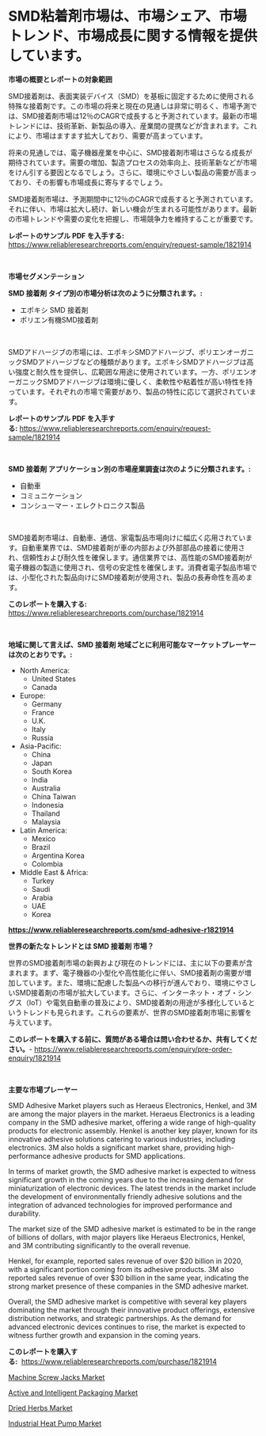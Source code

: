 <p><h1>SMD粘着剤市場は、市場シェア、市場トレンド、市場成長に関する情報を提供しています。</h1></p><p><strong>市場の概要とレポートの対象範囲</strong></p>
<p><p>SMD接着剤は、表面実装デバイス（SMD）を基板に固定するために使用される特殊な接着剤です。この市場の将来と現在の見通しは非常に明るく、市場予測では、SMD接着剤市場は12％のCAGRで成長すると予測されています。最新の市場トレンドには、技術革新、新製品の導入、産業間の提携などが含まれます。これにより、市場はますます拡大しており、需要が高まっています。</p><p>将来の見通しでは、電子機器産業を中心に、SMD接着剤市場はさらなる成長が期待されています。需要の増加、製造プロセスの効率向上、技術革新などが市場をけん引する要因となるでしょう。さらに、環境にやさしい製品の需要が高まっており、その影響も市場成長に寄与するでしょう。</p><p>SMD接着剤市場は、予測期間中に12％のCAGRで成長すると予測されています。それに伴い、市場は拡大し続け、新しい機会が生まれる可能性があります。最新の市場トレンドや需要の変化を把握し、市場競争力を維持することが重要です。</p></p>
<p><strong>レポートのサンプル PDF を入手する:</strong> <a href="https://www.reliableresearchreports.com/enquiry/request-sample/1821914">https://www.reliableresearchreports.com/enquiry/request-sample/1821914</a></p>
<p>&nbsp;</p>
<p><strong>市場セグメンテーション</strong></p>
<p><strong>SMD 接着剤 タイプ別の市場分析は次のように分類されます。:</strong></p>
<p><ul><li>エポキシ SMD 接着剤</li><li>ポリエン有機SMD接着剤</li></ul></p>
<p>&nbsp;</p>
<p><p>SMDアドハージブの市場には、エポキシSMDアドハージブ、ポリエンオーガニックSMDアドハージブなどの種類があります。エポキシSMDアドハージブは高い強度と耐久性を提供し、広範囲な用途に使用されています。一方、ポリエンオーガニックSMDアドハージブは環境に優しく、柔軟性や粘着性が高い特性を持っています。それぞれの市場で需要があり、製品の特性に応じて選択されています。</p></p>
<p><strong>レポートのサンプル PDF を入手する:</strong>&nbsp;<a href="https://www.reliableresearchreports.com/enquiry/request-sample/1821914">https://www.reliableresearchreports.com/enquiry/request-sample/1821914</a></p>
<p>&nbsp;</p>
<p><strong> SMD 接着剤 アプリケーション別の市場産業調査は次のように分類されます。:</strong></p>
<p><ul><li>自動車</li><li>コミュニケーション</li><li>コンシューマー・エレクトロニクス製品</li></ul></p>
<p>&nbsp;</p>
<p><p>SMD接着剤市場は、自動車、通信、家電製品市場向けに幅広く応用されています。自動車業界では、SMD接着剤が車の内部および外部部品の接着に使用され、信頼性および耐久性を確保します。通信業界では、高性能のSMD接着剤が電子機器の製造に使用され、信号の安定性を確保します。消費者電子製品市場では、小型化された製品向けにSMD接着剤が使用され、製品の長寿命性を高めます。</p></p>
<p><strong>このレポートを購入する:</strong>&nbsp; <a href="https://www.reliableresearchreports.com/purchase/1821914">https://www.reliableresearchreports.com/purchase/1821914</a></p>
<p>&nbsp;</p>
<p><strong>地域に関して言えば、SMD 接着剤 地域ごとに利用可能なマーケットプレーヤーは次のとおりです。:</strong></p>
<p><ul>
    <li>
        North America:
        <ul>
            <li>United States</li>
            <li>Canada</li>
        </ul>
    </li>
    <li>
        Europe:
        <ul>
            <li>Germany</li>
            <li>France</li>
            <li>U.K.</li>
            <li>Italy</li>
            <li>Russia</li>
        </ul>
    </li>
    <li>
        Asia-Pacific:
        <ul>
            <li>China</li>
            <li>Japan</li>
            <li>South Korea</li>
            <li>India</li>
            <li>Australia</li>
            <li>China Taiwan</li>
            <li>Indonesia</li>
            <li>Thailand</li>
            <li>Malaysia</li>
        </ul>
    </li>
    <li>
        Latin America:
        <ul>
            <li>Mexico</li>
            <li>Brazil</li>
            <li>Argentina Korea</li>
            <li>Colombia</li>
        </ul>
    </li>
    <li>
        Middle East & Africa:
        <ul>
            <li>Turkey</li>
            <li>Saudi</li>
            <li>Arabia</li>
            <li>UAE</li>
            <li>Korea</li>
        </ul>
    </li>
    </ul></p>
<p><strong><a href="https://www.reliableresearchreports.com/smd-adhesive-r1821914">https://www.reliableresearchreports.com/smd-adhesive-r1821914</a></strong>&nbsp;</p>
<p><strong>世界の新たなトレンドとは SMD 接着剤 市場？</strong></p>
<p><p>世界のSMD接着剤市場の新興および現在のトレンドには、主に以下の要素が含まれます。まず、電子機器の小型化や高性能化に伴い、SMD接着剤の需要が増加しています。また、環境に配慮した製品への移行が進んでおり、環境にやさしいSMD接着剤の市場が拡大しています。さらに、インターネット・オブ・シングス（IoT）や電気自動車の普及により、SMD接着剤の用途が多様化しているというトレンドも見られます。これらの要素が、世界のSMD接着剤市場に影響を与えています。</p></p>
<p><strong>このレポートを購入する前に、質問がある場合は問い合わせるか、共有してください。</strong>- <a href="https://www.reliableresearchreports.com/enquiry/pre-order-enquiry/1821914">https://www.reliableresearchreports.com/enquiry/pre-order-enquiry/1821914</a></p>
<p>&nbsp;</p>
<p><strong>主要な市場プレーヤー</strong></p>
<p><p>SMD Adhesive Market players such as Heraeus Electronics, Henkel, and 3M are among the major players in the market. Heraeus Electronics is a leading company in the SMD adhesive market, offering a wide range of high-quality products for electronic assembly. Henkel is another key player, known for its innovative adhesive solutions catering to various industries, including electronics. 3M also holds a significant market share, providing high-performance adhesive products for SMD applications.</p><p>In terms of market growth, the SMD adhesive market is expected to witness significant growth in the coming years due to the increasing demand for miniaturization of electronic devices. The latest trends in the market include the development of environmentally friendly adhesive solutions and the integration of advanced technologies for improved performance and durability.</p><p>The market size of the SMD adhesive market is estimated to be in the range of billions of dollars, with major players like Heraeus Electronics, Henkel, and 3M contributing significantly to the overall revenue.</p><p>Henkel, for example, reported sales revenue of over $20 billion in 2020, with a significant portion coming from its adhesive products. 3M also reported sales revenue of over $30 billion in the same year, indicating the strong market presence of these companies in the SMD adhesive market.</p><p>Overall, the SMD adhesive market is competitive with several key players dominating the market through their innovative product offerings, extensive distribution networks, and strategic partnerships. As the demand for advanced electronic devices continues to rise, the market is expected to witness further growth and expansion in the coming years.</p></p>
<p><strong>このレポートを購入する:</strong>&nbsp;&nbsp;<a href="https://www.reliableresearchreports.com/purchase/1821914">https://www.reliableresearchreports.com/purchase/1821914</a></p>
<p><p><a href="https://github.com/biheemgalvinlouises6hokrh3h/Market-Research-Report-List-2/blob/main/machine-screw-jacks-market.md">Machine Screw Jacks Market</a></p><p><a href="https://www.linkedin.com/pulse/active-intelligent-packaging-market-competitive-analysis-swzve?trackingId=nB5ZVWAhy7Pkg7RoT1UniA%3D%3D">Active and Intelligent Packaging Market</a></p><p><a href="https://www.linkedin.com/pulse/dried-herbs-market-insights-cagr-trends-growth-strategies-sbbue?trackingId=3b8U0vA0RcAmPNQvaVauuw%3D%3D">Dried Herbs Market</a></p><p><a href="https://github.com/guneycigdem35/Market-Research-Report-List-3/blob/main/industrial-heat-pump-market.md">Industrial Heat Pump Market</a></p></p>